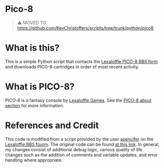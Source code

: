 # Pico-8

> :warning: MOVED TO https://github.com/KevChristoffers/scripts/tree/trunk/python/pico8

What is this?
=============
This is a simple Python script that contacts the [Lexaloffle PICO-8 BBS form](https://www.lexaloffle.com/bbs/?cat=7) and downloads PICO-8 cartridges in order of most recent activity.

What is PICO-8?
===============
PICO-8 is a fantasy console by [Lexaloffle Games](https://pico-8.fandom.com/wiki/LexaloffleGames). See the [PICO-8 about section](https://www.lexaloffle.com/pico-8.php#m) for more information.

References and Credit
=====================
This code is modified from a script provided by the user [spencifer](https://www.lexaloffle.com/bbs/?uid=25752) on the [Lexaloffle BBS fourm](https://www.lexaloffle.com/bbs/).
The original code can be found [at this link](https://www.lexaloffle.com/bbs/?pid=97518#p).
In general, my changes consist of additional debug logic, various quality of life changes such as the addition of comments and variable updates, and error handling where appropriate.
